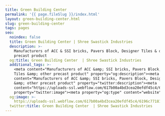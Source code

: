 ```yaml
---
title: Green Building Center
permalink: '{{ page.fileSlug }}/index.html'
layout: green-building-center.html
slug: green-building-center
tags: pages
seo:
  noindex: false
  title: Green Building Center | Shree Swastick Industries
  description: >-
    Manufacturers of ACC & SSI bricks, Pavers Block, Designer Tiles & other
    precast product
  og:title: Green Building Center  | Shree Swastick Industries
  additional_tags: >-
    <meta content="Manufacturers of ACC &amp; SSI bricks, Pavers Block, Designer
    Tiles &amp; other precast product" property="og:description"><meta
    content="Manufacturers of ACC &amp; SSI bricks, Pavers Block, Designer Tiles
    &amp; other precast product" property="twitter:description"><meta
    content="https://uploads-ssl.webflow.com/617b00a4bd3cea20efdf45c4/6196c77181daeb0fc94fddd3_Full%20logo.png"
    property="twitter:image"><meta property="og:type" content="website">
  og:image: >-
    https://uploads-ssl.webflow.com/617b00a4bd3cea20efdf45c4/6196c77181daeb0fc94fddd3_Full%20logo.png
  twitter:title: Green Building Center  | Shree Swastick Industries
---
```



